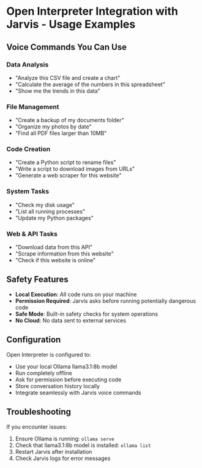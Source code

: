 # Open Interpreter Integration with Jarvis - Usage Examples

## Voice Commands You Can Use

### Data Analysis
- "Analyze this CSV file and create a chart"
- "Calculate the average of the numbers in this spreadsheet"
- "Show me the trends in this data"

### File Management
- "Create a backup of my documents folder"
- "Organize my photos by date"
- "Find all PDF files larger than 10MB"

### Code Creation
- "Create a Python script to rename files"
- "Write a script to download images from URLs"
- "Generate a web scraper for this website"

### System Tasks
- "Check my disk usage"
- "List all running processes"
- "Update my Python packages"

### Web & API Tasks
- "Download data from this API"
- "Scrape information from this website"
- "Check if this website is online"

## Safety Features

- **Local Execution**: All code runs on your machine
- **Permission Required**: Jarvis asks before running potentially dangerous code
- **Safe Mode**: Built-in safety checks for system operations
- **No Cloud**: No data sent to external services

## Configuration

Open Interpreter is configured to:
- Use your local Ollama llama3.1:8b model
- Run completely offline
- Ask for permission before executing code
- Store conversation history locally
- Integrate seamlessly with Jarvis voice commands

## Troubleshooting

If you encounter issues:
1. Ensure Ollama is running: `ollama serve`
2. Check that llama3.1:8b model is installed: `ollama list`
3. Restart Jarvis after installation
4. Check Jarvis logs for error messages
